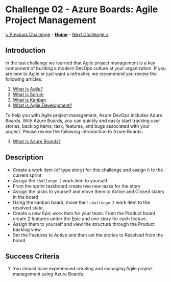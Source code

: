 # Challenge 02 - Azure Boards: Agile Project Management

[< Previous Challenge](./Challenge-01.md) - **[Home](../README.md)** - [Next Challenge >](./Challenge-03.md)

## Introduction

In the last challenge we learned that Agile project management is a key component of building a modern DevOps culture at your organization. If you are new to Agile or just want a refresher, we recommend you review the following articles:

1. [What is Agile?](https://docs.microsoft.com/en-us/azure/devops/learn/agile/what-is-agile)
2. [What is Scrum](https://docs.microsoft.com/en-us/azure/devops/learn/agile/what-is-scrum)
3. [What is Kanban](https://docs.microsoft.com/en-us/azure/devops/learn/agile/what-is-kanban)
4. [What is Agile Development?](https://docs.microsoft.com/en-us/azure/devops/learn/agile/what-is-agile-development)

To help you with Agile project management, Azure DevOps includes Azure Boards. With Azure Boards, you can quickly and easily start tracking user stories, backlog items, task, features, and bugs associated with your project. Please review the following introduction to Azure Boards:

1. [What is Azure Boards?](https://docs.microsoft.com/en-us/azure/devops/boards/get-started/what-is-azure-boards)

## Description

- Create a work item (of type story) for this challenge and assign it to the current sprint
- Assign the `challenge 2` work item to yourself
- From the sprint taskboard create two new tasks for the story
- Assign the tasks to yourself and move them to Active and Closed states in the board
- Using the kanban board, move their `challenge 2` work item to the resolved state. 
- Create a new Epic work item for your team. From the Product board create 2 features under the Epic and one story for each feature.
- Assign them to yourself and view the structure through the Product backlog view.
- Set the Features to Active and then set the stories to Resolved from the board

## Success Criteria

1. You should have experienced creating and managing Agile project management using Azure Boards.